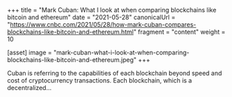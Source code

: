+++
title = "Mark Cuban: What I look at when comparing blockchains like bitcoin and ethereum"
date = "2021-05-28"
canonicalUrl = "https://www.cnbc.com/2021/05/28/how-mark-cuban-compares-blockchains-like-bitcoin-and-ethereum.html"
fragment = "content"
weight = 10

[asset]
    image = "mark-cuban-what-i-look-at-when-comparing-blockchains-like-bitcoin-and-ethereum.jpeg"
+++

Cuban is referring to the capabilities of each blockchain beyond speed and 
cost of cryptocurrency transactions. Each blockchain, which is a 
decentralized...
